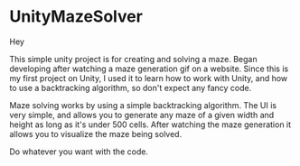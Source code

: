 # UnityMazeSolver
Hey

This simple unity project is for creating and solving a maze.
Began developing after watching a maze generation gif on a website.
Since this is my first project on Unity, I used it to learn how to work with Unity, and how to use a backtracking algorithm, so don't expect any fancy code.

Maze solving works by using a simple backtracking algorithm. 
The UI is very simple, and allows you to generate any maze of a given width and height as long as it's under 500 cells.
After watching the maze generation it allows you to visualize the maze being solved.

Do whatever you want with the code.

